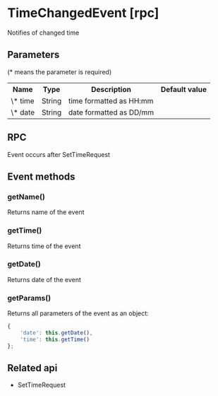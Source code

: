 # TimeChangedEvent [rpc]

Notifies of changed time

## Parameters
(* means the parameter is required)
<table>
    <tr>
        <th>Name</th><th>Type</th><th>Description</th><th>Default value</th>
    </tr>
    <tr>
        <td> \* time</td><td>String</td><td>time formatted as HH:mm</td><td></td>
    </tr>
    <tr>
        <td> \* date </td><td>String</td><td>date formatted as DD/mm</td><td></td>
    </tr>
</table>

## RPC

Event occurs after SetTimeRequest

## Event methods

### getName()
Returns name of the event

### getTime()
Returns time of the event

### getDate()
Returns date of the event

### getParams()
Returns all parameters of the event as an object:
```javascript
{
    'date': this.getDate(),
    'time': this.getTime()
};
```

## Related api

- SetTimeRequest
